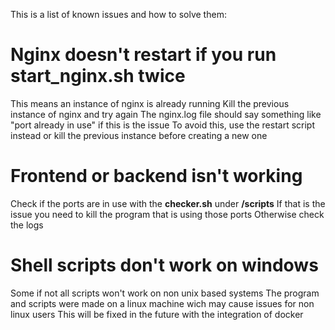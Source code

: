 This is a list of known issues and how to solve them:

# Nginx doesn't restart if you run start_nginx.sh twice
This means an instance of nginx is already running
Kill the previous instance of nginx and try again
The nginx.log file should say something like "port already in use" if this is the issue
To avoid this, use the restart script instead or kill the previous instance before creating a new one

# Frontend or backend isn't working
Check if the ports are in use with the **checker.sh** under **/scripts**
If that is the issue you need to kill the program that is using those ports
Otherwise check the logs

# Shell scripts don't work on windows
Some if not all scripts won't work on non unix based systems
The program and scripts were made on a linux machine wich may cause issues for non linux users
This will be fixed in the future with the integration of docker



